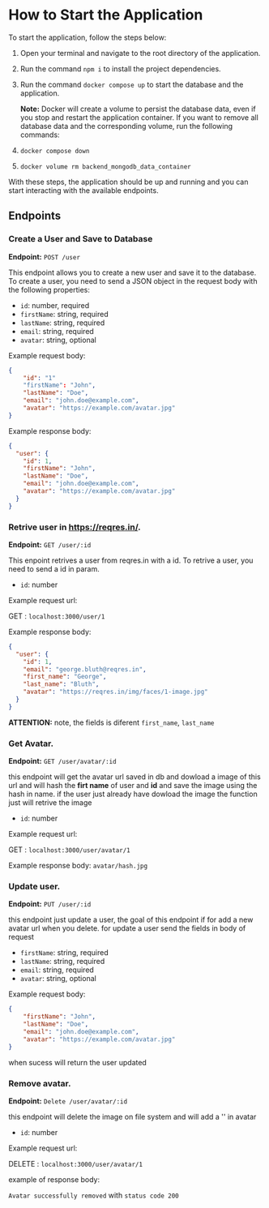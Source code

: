 # How to Start the Application

To start the application, follow the steps below:

1. Open your terminal and navigate to the root directory of the application.

2. Run the command `npm i` to install the project dependencies.

3. Run the command `docker compose up` to start the database and the application.

   **Note:** Docker will create a volume to persist the database data, even if you stop and restart the application container. If you want to remove all database data and the corresponding volume, run the following commands:

1. `docker compose down`
2. `docker volume rm backend_mongodb_data_container`

With these steps, the application should be up and running and you can start interacting with the available endpoints.

## Endpoints

### Create a User and Save to Database

**Endpoint:** `POST /user`

This endpoint allows you to create a new user and save it to the database. To create a user, you need to send a JSON object in the request body with the following properties:

- `id`: number, required
- `firstName`: string, required
- `lastName`: string, required
- `email`: string, required
- `avatar`: string, optional

Example request body:

```json
{
    "id": "1"
    "firstName": "John",
    "lastName": "Doe",
    "email": "john.doe@example.com",
    "avatar": "https://example.com/avatar.jpg"
}
```

Example response body:

```json
{
  "user": {
    "id": 1,
    "firstName": "John",
    "lastName": "Doe",
    "email": "john.doe@example.com",
    "avatar": "https://example.com/avatar.jpg"
  }
}

```
### Retrive user in https://reqres.in/.

**Endpoint:** `GET /user/:id`

This enpoint retrives a user from reqres.in with a id. To retrive a user, you need to send a id in param.

- `id`: number

Example request url:

GET : `localhost:3000/user/1`

Example response body:

```json
{
  "user": {
    "id": 1,
    "email": "george.bluth@reqres.in",
    "first_name": "George",
    "last_name": "Bluth",
    "avatar": "https://reqres.in/img/faces/1-image.jpg"
  }
}

```
**ATTENTION:** note, the fields is diferent `first_name`, `last_name`


### Get Avatar.

**Endpoint:** `GET /user/avatar/:id`

this endpoint will get the avatar url saved in db and dowload a image of this url and will hash the **firt name** of user and **id**
and save the image using the hash in name. if the user just already have dowload the image the function just will retrive the image

- `id`: number

Example request url:

GET : `localhost:3000/user/avatar/1`

Example response body:
`avatar/hash.jpg`

### Update user.

**Endpoint:** `PUT /user/:id`

this endpoint just update a user, the goal of this endpoint if for add a new avatar url when you delete.
for update a user send the fields in body of request 

- `firstName`: string, required
- `lastName`: string, required
- `email`: string, required
- `avatar`: string, optional
 

Example request body:

```json
{
    "firstName": "John",
    "lastName": "Doe",
    "email": "john.doe@example.com",
    "avatar": "https://example.com/avatar.jpg"
}
```

when sucess will return the user updated


### Remove avatar.

**Endpoint:** `Delete /user/avatar/:id`

this endpoint will delete the image on file system and will add a '' in avatar

- `id`: number

Example request url:

DELETE : `localhost:3000/user/avatar/1`

example of response body:


`Avatar successfully removed` with `status code 200`
